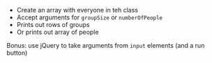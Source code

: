 * Create an array with everyone in teh class  
* Accept arguments for `groupSize` or `numberOfPeople`  
* Prints out rows of groups  
* Or prints out array of people  

Bonus: use jQuery to take arguments from `input` elements (and a run button)  